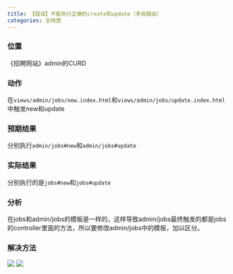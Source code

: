 ```yaml
---
title: 【错误】不能执行正确的create和update（多级路由）
categories: 全栈营
---
```


### 位置

《招聘网站》admin的CURD

### 动作

在`views/admin/jobs/new.index.html`和`views/admin/jobs/update.index.html`中触发new和update

### 预期结果

分别执行`admin/jobs#new`和`admin/jobs#update`

### 实际结果

分别执行的是`jobs#new`和`jobs#update`

### 分析

在jobs和admin/jobs的模板是一样的，这样导致admin/jobs最终触发的都是jobs的controller里面的方法，所以要修改admin/jobs中的模板，加以区分。

### 解决方法

![][image-1]
![][image-2]

[image-1]:	http://oggx6lf7f.bkt.clouddn.com/8v9cd.png
[image-2]:	http://oggx6lf7f.bkt.clouddn.com/l3bl7.png
